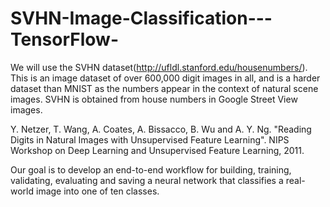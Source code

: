 # SVHN-Image-Classification---TensorFlow-

We will use the SVHN dataset(http://ufldl.stanford.edu/housenumbers/). This is an image dataset of over 600,000 digit images in all, and is a harder dataset than MNIST as the numbers appear in the context of natural scene images. SVHN is obtained from house numbers in Google Street View images.

Y. Netzer, T. Wang, A. Coates, A. Bissacco, B. Wu and A. Y. Ng. "Reading Digits in Natural Images with Unsupervised Feature Learning". NIPS Workshop on Deep Learning and Unsupervised Feature Learning, 2011.

Our goal is to develop an end-to-end workflow for building, training, validating, evaluating and saving a neural network that classifies a real-world image into one of ten classes.
